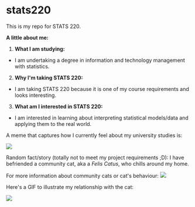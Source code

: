 # stats220
This is my repo for STATS 220. 

**A little about me:**

1. **What I am studying:**
- I am undertaking a degree in information and technology management with statistics.

2. **Why I'm taking STATS 220:**
- I am taking STATS 220 because it is one of my course requirements and looks interesting.

3. **What am I interested in STATS 220:**
- I am interested in learning about interpreting statistical models/data and applying them to the real world.
  
A meme that captures how I currently feel about my university studies is:

![](https://media4.giphy.com/media/v1.Y2lkPTc5MGI3NjExZnByaWg0cDM1b3IxdXpwYjY2emhmajI1dXJreDMydXRrNGtqMmJ5ZiZlcD12MV9pbnRlcm5hbF9naWZfYnlfaWQmY3Q9Zw/1n4iuWZFnTeN6qvdpD/giphy.gif)

Random fact/story (totally not to meet my project requirements ;D): I have befriended a community cat, aka a _Felis Catus_, who chills around my home. 

For more information about community cats or cat's behaviour: ![](https://www.alleycat.org/resources/feral-and-stray-cats-an-important-difference/)

Here's a GIF to illustrate my relationship with the cat: 

![](https://media3.giphy.com/media/v1.Y2lkPTc5MGI3NjExbjNwdDUxd3BjdG56ZW41eHJja3d4ZXBnY2ZkZDRpazJuc21tajZsZCZlcD12MV9pbnRlcm5hbF9naWZfYnlfaWQmY3Q9Zw/ERy32lxHhXfpu/giphy.gif)


